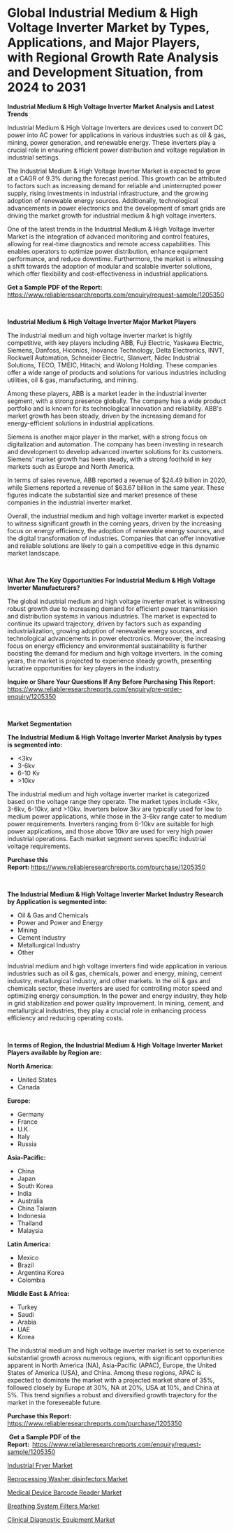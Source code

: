 <p><h1>Global Industrial Medium & High Voltage Inverter Market by Types, Applications, and Major Players, with Regional Growth Rate Analysis and Development Situation, from 2024 to 2031</h1></p><p><strong>Industrial Medium & High Voltage Inverter Market Analysis and Latest Trends</strong></p>
<p><p>Industrial Medium & High Voltage Inverters are devices used to convert DC power into AC power for applications in various industries such as oil & gas, mining, power generation, and renewable energy. These inverters play a crucial role in ensuring efficient power distribution and voltage regulation in industrial settings.</p><p>The Industrial Medium & High Voltage Inverter Market is expected to grow at a CAGR of 9.3% during the forecast period. This growth can be attributed to factors such as increasing demand for reliable and uninterrupted power supply, rising investments in industrial infrastructure, and the growing adoption of renewable energy sources. Additionally, technological advancements in power electronics and the development of smart grids are driving the market growth for industrial medium & high voltage inverters.</p><p>One of the latest trends in the Industrial Medium & High Voltage Inverter Market is the integration of advanced monitoring and control features, allowing for real-time diagnostics and remote access capabilities. This enables operators to optimize power distribution, enhance equipment performance, and reduce downtime. Furthermore, the market is witnessing a shift towards the adoption of modular and scalable inverter solutions, which offer flexibility and cost-effectiveness in industrial applications.</p></p>
<p><strong>Get a Sample PDF of the Report:&nbsp;</strong> <a href="https://www.reliableresearchreports.com/enquiry/request-sample/1205350">https://www.reliableresearchreports.com/enquiry/request-sample/1205350</a></p>
<p>&nbsp;</p>
<p><strong>Industrial Medium & High Voltage Inverter Major Market Players</strong></p>
<p><p>The industrial medium and high voltage inverter market is highly competitive, with key players including ABB, Fuji Electric, Yaskawa Electric, Siemens, Danfoss, Hiconics, Inovance Technology, Delta Electronics, INVT, Rockwell Automation, Schneider Electric, Slanvert, Nidec Industrial Solutions, TECO, TMEIC, Hitachi, and Wolong Holding. These companies offer a wide range of products and solutions for various industries including utilities, oil & gas, manufacturing, and mining.</p><p>Among these players, ABB is a market leader in the industrial inverter segment, with a strong presence globally. The company has a wide product portfolio and is known for its technological innovation and reliability. ABB's market growth has been steady, driven by the increasing demand for energy-efficient solutions in industrial applications.</p><p>Siemens is another major player in the market, with a strong focus on digitalization and automation. The company has been investing in research and development to develop advanced inverter solutions for its customers. Siemens' market growth has been steady, with a strong foothold in key markets such as Europe and North America.</p><p>In terms of sales revenue, ABB reported a revenue of $24.49 billion in 2020, while Siemens reported a revenue of $63.67 billion in the same year. These figures indicate the substantial size and market presence of these companies in the industrial inverter market.</p><p>Overall, the industrial medium and high voltage inverter market is expected to witness significant growth in the coming years, driven by the increasing focus on energy efficiency, the adoption of renewable energy sources, and the digital transformation of industries. Companies that can offer innovative and reliable solutions are likely to gain a competitive edge in this dynamic market landscape.</p></p>
<p>&nbsp;</p>
<p><strong>What Are The Key Opportunities For Industrial Medium & High Voltage Inverter Manufacturers?</strong></p>
<p><p>The global industrial medium and high voltage inverter market is witnessing robust growth due to increasing demand for efficient power transmission and distribution systems in various industries. The market is expected to continue its upward trajectory, driven by factors such as expanding industrialization, growing adoption of renewable energy sources, and technological advancements in power electronics. Moreover, the increasing focus on energy efficiency and environmental sustainability is further boosting the demand for medium and high voltage inverters. In the coming years, the market is projected to experience steady growth, presenting lucrative opportunities for key players in the industry.</p></p>
<p><strong>Inquire or Share Your Questions If Any Before Purchasing This Report:</strong> <a href="https://www.reliableresearchreports.com/enquiry/pre-order-enquiry/1205350">https://www.reliableresearchreports.com/enquiry/pre-order-enquiry/1205350</a></p>
<p>&nbsp;</p>
<p><strong>Market Segmentation</strong></p>
<p><strong>The Industrial Medium & High Voltage Inverter Market Analysis by types is segmented into:</strong></p>
<p><ul><li><3kv</li><li>3-6kv</li><li>6-10 Kv</li><li>>10kv</li></ul></p>
<p><p>The industrial medium and high voltage inverter market is categorized based on the voltage range they operate. The market types include <3kv, 3-6kv, 6-10kv, and >10kv. Inverters below 3kv are typically used for low to medium power applications, while those in the 3-6kv range cater to medium power requirements. Inverters ranging from 6-10kv are suitable for high power applications, and those above 10kv are used for very high power industrial operations. Each market segment serves specific industrial voltage requirements.</p></p>
<p><strong>Purchase this Report:&nbsp;</strong><a href="https://www.reliableresearchreports.com/purchase/1205350">https://www.reliableresearchreports.com/purchase/1205350</a></p>
<p>&nbsp;</p>
<p><strong>The Industrial Medium & High Voltage Inverter Market Industry Research by Application is segmented into:</strong></p>
<p><ul><li>Oil & Gas and Chemicals</li><li>Power and Power and Energy</li><li>Mining</li><li>Cement Industry</li><li>Metallurgical Industry</li><li>Other</li></ul></p>
<p><p>Industrial medium and high voltage inverters find wide application in various industries such as oil & gas, chemicals, power and energy, mining, cement industry, metallurgical industry, and other markets. In the oil & gas and chemicals sector, these inverters are used for controlling motor speed and optimizing energy consumption. In the power and energy industry, they help in grid stabilization and power quality improvement. In mining, cement, and metallurgical industries, they play a crucial role in enhancing process efficiency and reducing operating costs.</p></p>
<p>&nbsp;</p>
<p><strong>In terms of Region, the Industrial Medium & High Voltage Inverter Market Players available by Region are:</strong></p>
<p>
    <p> <strong> North America: </strong>
        <ul>
            <li>United States</li>
            <li>Canada</li>
        </ul>
        </p> 
    <p> <strong> Europe: </strong>
        <ul>
            <li>Germany</li>
            <li>France</li>
            <li>U.K.</li>
            <li>Italy</li>
            <li>Russia</li>
        </ul>
        </p> 
    <p> <strong> Asia-Pacific: </strong>
        <ul>
            <li>China</li>
            <li>Japan</li>
            <li>South Korea</li>
            <li>India</li>
            <li>Australia</li>
            <li>China Taiwan</li>
            <li>Indonesia</li>
            <li>Thailand</li>
            <li>Malaysia</li>
        </ul>
        </p> 
    <p> <strong> Latin America: </strong>
        <ul>
            <li>Mexico</li>
            <li>Brazil</li>
            <li>Argentina Korea</li>
            <li>Colombia</li>
        </ul>
        </p> 
    <p> <strong> Middle East & Africa: </strong>
        <ul>
            <li>Turkey</li>
            <li>Saudi</li>
            <li>Arabia</li>
            <li>UAE</li>
            <li>Korea</li>
        </ul>
    </p>
    </p>
<p><p>The industrial medium and high voltage inverter market is set to experience substantial growth across numerous regions, with significant opportunities apparent in North America (NA), Asia-Pacific (APAC), Europe, the United States of America (USA), and China. Among these regions, APAC is expected to dominate the market with a projected market share of 35%, followed closely by Europe at 30%, NA at 20%, USA at 10%, and China at 5%. This trend signifies a robust and diversified growth trajectory for the market in the foreseeable future.</p></p>
<p><strong>Purchase this Report: </strong><a href="https://www.reliableresearchreports.com/purchase/1205350">https://www.reliableresearchreports.com/purchase/1205350</a></p>
<p>&nbsp;<strong>Get a Sample PDF of the Report:&nbsp;&nbsp;</strong><a href="https://www.reliableresearchreports.com/enquiry/request-sample/1205350">https://www.reliableresearchreports.com/enquiry/request-sample/1205350</a></p>
<p><strong></strong></p>
<p><p><a href="https://issuu.com/reportprime-2/docs/industrial-fryer-market-size-2030.pptx">Industrial Fryer Market</a></p><p><a href="https://medium.com/@loretashyti01/analyzing-reprocessing-washer-disinfectors-market-global-industry-perspective-and-forecast-2024-aac13339629d">Reprocessing Washer disinfectors Market</a></p><p><a href="https://medium.com/@loretashyti01/medical-device-barcode-reader-market-furnishes-information-on-market-share-market-trends-and-4247e03d579f">Medical Device Barcode Reader Market</a></p><p><a href="https://medium.com/@loretashyti01/breathing-system-filters-market-size-market-outlook-and-market-forecast-2024-to-2031-ba2e0a1e2fbc">Breathing System Filters Market</a></p><p><a href="https://issuu.com/reportprime-2/docs/clinical-diagnostic-equipment-market-size-2030.ppt">Clinical Diagnostic Equipment Market</a></p></p>